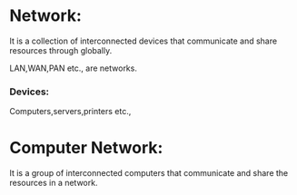  # Network:
 It is a collection of interconnected devices that communicate and share resources through globally.

  LAN,WAN,PAN etc., are networks.

### Devices:
Computers,servers,printers etc.,
     
 # Computer Network:
 It is a group of interconnected computers that communicate and share the resources in a network.